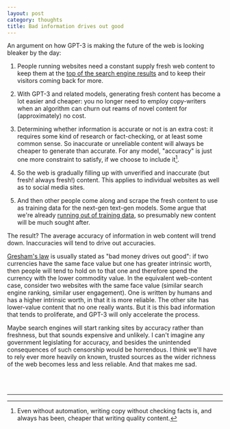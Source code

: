 ```yaml
---
layout: post
category: thoughts
title: Bad information drives out good
---
```


An argument on how GPT-3 is making the future of the web is looking bleaker by the day:

1. People running websites need a constant supply fresh web content to keep them at the [top of the search engine results](https://googleblog.blogspot.com/2011/11/giving-you-fresher-more-recent-search.html) and to keep their visitors coming back for more.

2. With GPT-3 and related models, generating fresh content has become a lot easier and cheaper: you no longer need to employ copy-writers when an algorithm can churn out reams of novel content for (approximately) no cost.

3. Determining whether information is accurate or not is an extra cost: it requires some kind of research or fact-checking, or at least some common sense. So inaccurate or unreliable content will always be cheaper to generate than accurate. For any model, "accuracy" is just one more constraint to satisfy, if we choose to include it[^1].

4. So the web is gradually filling up with unverified and inaccurate (but fresh! always fresh!) content. This applies to individual websites as well as to social media sites.
   
5. And then other people come along and scrape the fresh content to use as training data for the next-gen text-gen models. Some argue that we're already [running out of training data](https://www.technologyreview.com/2022/11/24/1063684/we-could-run-out-of-data-to-train-ai-language-programs/), so presumably new content will be much sought after.

The result? The average accuracy of information in web content will trend down. Inaccuracies will tend to drive out accuracies.

[Gresham's law](https://en.wikipedia.org/wiki/Gresham%27s_law) is usually stated as "bad money drives out good": if two currencies have the same face value but one has greater intrinsic worth, then people will tend to hold on to that one and therefore spend the currency with the lower commodity value. In the equivalent web-content case, consider two websites with the same face value (similar search engine ranking, similar user engagement). One is written by humans and has a higher intrinsic worth, in that it is more reliable. The other site has lower-value content that no one really wants. But it is this bad information that tends to proliferate, and GPT-3 will only accelerate the process.

Maybe search engines will start ranking sites by accuracy rather than freshness, but that sounds expensive and unlikely. I can't imagine any government legislating for accuracy, and besides the unintended consequences of such censorship would be horrendous. I think we'll have to rely ever more heavily on known, trusted sources as the wider richness of the web becomes less and less reliable. And that makes me sad. 

<br>
<br>


----

[^1]: Even without automation, writing copy without checking facts is, and always has been, cheaper that writing quality content.